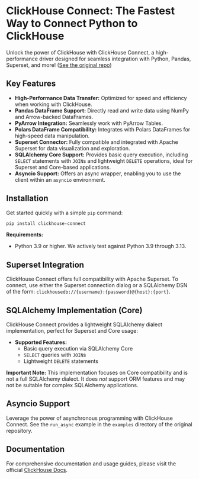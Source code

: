 # ClickHouse Connect: The Fastest Way to Connect Python to ClickHouse

Unlock the power of ClickHouse with ClickHouse Connect, a high-performance driver designed for seamless integration with Python, Pandas, Superset, and more!  ([See the original repo](https://github.com/ClickHouse/clickhouse-connect))

## Key Features

*   **High-Performance Data Transfer:** Optimized for speed and efficiency when working with ClickHouse.
*   **Pandas DataFrame Support:** Directly read and write data using NumPy and Arrow-backed DataFrames.
*   **PyArrow Integration:** Seamlessly work with PyArrow Tables.
*   **Polars DataFrame Compatibility:** Integrates with Polars DataFrames for high-speed data manipulation.
*   **Superset Connector:**  Fully compatible and integrated with Apache Superset for data visualization and exploration.
*   **SQLAlchemy Core Support:**  Provides basic query execution, including `SELECT` statements with `JOIN`s and lightweight `DELETE` operations, ideal for Superset and Core-based applications.
*   **Asyncio Support:** Offers an async wrapper, enabling you to use the client within an `asyncio` environment.

## Installation

Get started quickly with a simple `pip` command:

```bash
pip install clickhouse-connect
```

**Requirements:**

*   Python 3.9 or higher.  We actively test against Python 3.9 through 3.13.

## Superset Integration

ClickHouse Connect offers full compatibility with Apache Superset.  To connect, use either the Superset connection dialog or a SQLAlchemy DSN of the form: `clickhousedb://{username}:{password}@{host}:{port}`.

## SQLAlchemy Implementation (Core)

ClickHouse Connect provides a lightweight SQLAlchemy dialect implementation, perfect for Superset and Core usage:

*   **Supported Features:**
    *   Basic query execution via SQLAlchemy Core
    *   `SELECT` queries with `JOIN`s
    *   Lightweight `DELETE` statements

**Important Note:**  This implementation focuses on Core compatibility and is not a full SQLAlchemy dialect. It does *not* support ORM features and may not be suitable for complex SQLAlchemy applications.

## Asyncio Support

Leverage the power of asynchronous programming with ClickHouse Connect. See the `run_async` example in the `examples` directory of the original repository.

## Documentation

For comprehensive documentation and usage guides, please visit the official [ClickHouse Docs](https://clickhouse.com/docs/integrations/python).